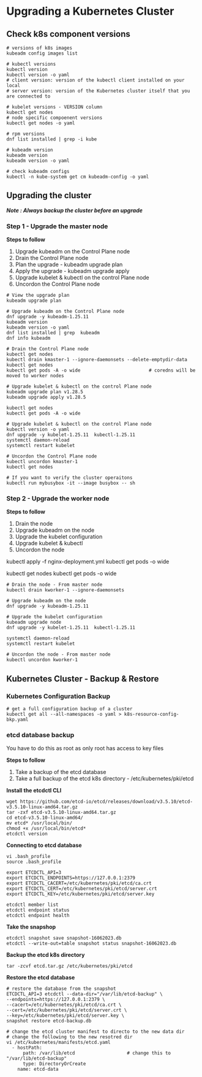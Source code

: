 
# Upgrading a Kubernetes Cluster

## Check k8s component versions

```
# versions of k8s images
kubeadm config images list

# kubectl versions
kubectl version
kubectl version -o yaml
# client version: version of the kubectl client installed on your local
# server version: version of the Kubernetes cluster itself that you are connected to

# kubelet versions - VERSION column
kubectl get nodes
# node specific compoenent versions
kubectl get nodes -o yaml

# rpm versions
dnf list installed | grep -i kube

# kubeadm version
kubeadm version
kubeadm version -o yaml

# check kubeadm configs
kubectl -n kube-system get cm kubeadm-config -o yaml
```


## Upgrading the cluster

***Note : Always backup the cluster before an upgrade***

### Step 1 - Upgrade the master node

**Steps to follow**
1. Upgrade kubeadm on the Control Plane node
2. Drain the Control Plane node
3. Plan the upgrade - kubeadm upgrade plan
4. Apply the upgrade - kubeadm upgrade apply
5. Upgrade kubelet & kubectl on the control Plane node
6. Uncordon the Control Plane node

```
# View the upgrade plan
kubeadm upgrade plan

# Upgrade kubeadm on the Control Plane node
dnf upgrade -y kubeadm-1.25.11
kubeadm version
kubeadm version -o yaml
dnf list installed | grep  kubeadm
dnf info kubeadm

# Drain the Control Plane node
kubectl get nodes
kubectl drain kmaster-1 --ignore-daemonsets --delete-emptydir-data
kubectl get nodes
kubectl get pods -A -o wide  			            # coredns will be moved to worker nodes

# Upgrade kubelet & kubectl on the control Plane node
kubeadm upgrade plan v1.28.5
kubeadm upgrade apply v1.28.5

kubectl get nodes
kubectl get pods -A -o wide  			

# Upgrade kubelet & kubectl on the control Plane node
kubectl version -o yaml
dnf upgrade -y kubelet-1.25.11  kubectl-1.25.11
systemctl daemon-reload
systemctl restart kubelet

# Uncordon the Control Plane node 
kubectl uncordon kmaster-1
kubectl get nodes

# If you want to verify the cluster operaitons
kubectl run mybusybox -it --image busybox -- sh
```


### Step 2 - Upgrade the worker node

**Steps to follow**
1. Drain the node
2. Upgrade kubeadm on the node
3. Upgrade the kubelet configuration
4. Upgrade kubelet & kubectl
5. Uncordon the node



kubectl apply -f nginx-deployment.yml
kubectl get pods -o wide

kubectl get nodes
kubectl get pods -o wide

```
# Drain the node - From master node
kubectl drain kworker-1 --ignore-daemonsets

# Upgrade kubeadm on the node
dnf upgrade -y kubeadm-1.25.11

# Upgrade the kubelet configuration
kubeadm upgrade node
dnf upgrade -y kubelet-1.25.11  kubectl-1.25.11

systemctl daemon-reload
systemctl restart kubelet

# Uncordon the node - From master node
kubectl uncordon kworker-1
```


## Kubernetes Cluster - Backup & Restore

### Kubernetes Configuration Backup
```
# get a full configuration backup of a cluster
kubectl get all --all-namespaces -o yaml > k8s-resource-config-bkp.yaml
```
### etcd database backup
You have to do this as root as only root has access to key files

**Steps to follow**
1. Take a backup of the etcd database
2. Take a full backup of the etcd k8s directory - /etc/kubernetes/pki/etcd


**Install the etcdctl CLI**
```
wget https://github.com/etcd-io/etcd/releases/download/v3.5.10/etcd-v3.5.10-linux-amd64.tar.gz
tar -zxf etcd-v3.5.10-linux-amd64.tar.gz
cd etcd-v3.5.10-linux-amd64/
mv etcd* /usr/local/bin/
chmod +x /usr/local/bin/etcd*
etcdctl version
```

**Connecting to etcd database**
```
vi .bash_profile
source .bash_profile

export ETCDCTL_API=3 
export ETCDCTL_ENDPOINTS=https://127.0.0.1:2379
export ETCDCTL_CACERT=/etc/kubernetes/pki/etcd/ca.crt
export ETCDCTL_CERT=/etc/kubernetes/pki/etcd/server.crt
export ETCDCTL_KEY=/etc/kubernetes/pki/etcd/server.key

etcdctl member list
etcdctl endpoint status
etcdctl endpoint health
```

**Take the snapshop**
```
etcdctl snapshot save snapshot-16062023.db
etcdctl --write-out=table snapshot status snapshot-16062023.db
```

**Backup the etcd k8s directory**
```
tar -zcvf etcd.tar.gz /etc/kubernetes/pki/etcd
```

**Restore the etcd database**
```
# restore the database from the snapshot
ETCDCTL_API=3 etcdctl --data-dir="/var/lib/etcd-backup" \
--endpoints=https://127.0.0.1:2379 \
--cacert=/etc/kubernetes/pki/etcd/ca.crt \
--cert=/etc/kubernetes/pki/etcd/server.crt \
--key=/etc/kubernetes/pki/etcd/server.key \
snapshot restore etcd-backup.db

# change the etcd cluster manifest to directo to the new data dir
# change the following to the new resotred dir
vi /etc/kubernetes/manifests/etcd.yaml
  - hostPath:
      path: /var/lib/etcd                   # change this to "/var/lib/etcd-backup"
      type: DirectoryOrCreate
    name: etcd-data
```
